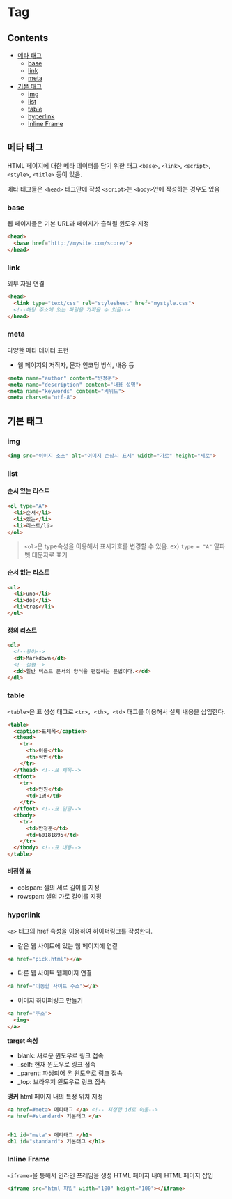 Tag
===
Contents
---
- [메타 태그](#메타-태그)
  - [base](#base)
  - [link](#link)
  - [meta](#meta)
- [기본 태그](#기본-태그)
  - [img](#img)
  - [list](#list)
  - [table](#table)
  - [hyperlink](#hyperlink)
  - [Inline Frame](#inline-frame)

메타 태그
---

HTML 페이지에 대한 메타 데이터를 담기 위한 태그
`<base>`, `<link>`, `<script>`, `<style>`, `<title>` 등이 있음.

메타 태그들은 `<head>` 태그안에 작성
`<script>`는 `<body>`안에 작성하는 경우도 있음

### base
웹 페이지들은 기본 URL과 페이지가 출력될 윈도우 지정

```HTML
<head>
  <base href="http://mysite.com/score/">
</head>
```

### link
외부 자원 연결

```HTML
<head>
  <link type="text/css" rel="stylesheet" href="mystyle.css">
  <!--해당 주소에 있는 파일을 가져올 수 있음-->
</head>
```

### meta
다양한 메타 데이터 표현

- 웹 페이지의 저작자, 문자 인코딩 방식, 내용 등

```HTML
<meta name="author" content="반정훈">
<meta name="description" content="내용 설명">
<meta name="keywords" content="키워드">
<meta charset="utf-8">
```

기본 태그
---

### img

```html
<img src="이미지 소스" alt="이미지 손상시 표시" width="가로" height="세로">
```

### list

#### 순서 있는 리스트 <ol>

```HTML
<ol type="A">
  <li>순서</li>
  <li>있는</li>
  <li>리스트/li>
</ol>
```

> `<ol>`은 type속성을 이용해서 표시기호를 변경할 수 있음.
 ex) `type = "A"` 알파벳 대문자로 표기

#### 순서 없는 리스트 <ul>

```HTML
<ul>
  <li>uno</li>
  <li>dos</li>
  <li>tres</li>
</ul>
```

#### 정의 리스트 <dl>

```HTML
<dl>
  <!--용어-->
  <dt>Markdown</dt>
  <!--설명-->
  <dd>일반 텍스트 문서의 양식을 편집하는 문법이다.</dd>
</dl>
```

### table
`<table>`은 표 생성 태그로 `<tr>, <th>, <td>` 태그를 이용해서 실제 내용을 삽입한다.

```html
<table>
  <caption>표제목</caption>
  <thead>
    <tr>
      <th>이름</th>
      <th>학번</th>
    </tr>
  </thead> <!--표 제목-->
  <tfoot>
    <tr>
      <td>인원</td>
      <td>1명</td>
    </tr>
  </tfoot> <!--표 밑글-->
  <tbody>
    <tr>
      <td>반정훈</td>
      <td>60181895</td>
    </tr>
  </tbody> <!--표 내용-->
</table>
```

#### 비정형 표
- colspan: 셀의 세로 길이를 지정
- rowspan: 셀의 가로 길이를 지정

### hyperlink
`<a>` 태그의 href 속성을 이용하여 하이퍼링크를 작성한다.

- 같은 웹 사이트에 있는 웹 페이지에 연결
```HTML
<a href="pick.html"></a>
```
- 다른 웹 사이트 웹페이지 연결
```HTML
<a href="이동할 사이트 주소"></a>
```
- 이미지 하이퍼링크 만들기
```HTML
<a href="주소">
  <img>
</a>
```

**target 속성**
- blank: 새로운 윈도우로 링크 접속
- \_self: 현재 윈도우로 링크 접속
- \_parent: 파생되어 온 윈도우로 링크 접속
- \_top: 브라우저 윈도우로 링크 접속

**앵커**
html 페이지 내의 특정 위치 지정

```HTML
<a href=#meta> 메타태그 </a> <!-- 지정한 id로 이동-->
<a href=#standard> 기본태그 </a>


<h1 id="meta"> 메타태그 </h1>
<h1 id="standard"> 기본태그 </h1>
```

### Inline Frame
`<iframe>`을 통해서 인라인 프레임을 생성
HTML 페이지 내에 HTML 페이지 삽입

```HTML
<iframe src="html 파일" width="100" height="100"></iframe>
```

